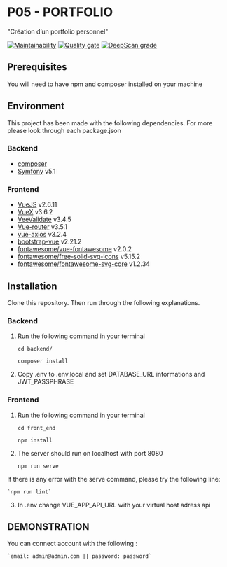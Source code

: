 # P05 - PORTFOLIO
"Création d’un portfolio personnel"

[![Maintainability](https://api.codeclimate.com/v1/badges/399cbf225695affb71bb/maintainability)](https://codeclimate.com/github/GitNico-D/Portfolio/maintainability) 
[![Quality gate](https://sonarcloud.io/api/project_badges/quality_gate?project=GitNico-D_Portfolio)](https://sonarcloud.io/dashboard?id=GitNico-D_Portfolio)
[![DeepScan grade](https://deepscan.io/api/teams/13170/projects/16178/branches/341869/badge/grade.svg)](https://deepscan.io/dashboard#view=project&tid=13170&pid=16178&bid=341869)

## Prerequisites ##
You will need to have npm and composer installed on your machine

## Environment ##
This project has been made with the following dependencies. 
For more please look through each package.json

### Backend ###
* [composer](https://getcomposer.org/) 
* [Symfony](https://symfony.com/) v5.1

### Frontend ###
* [VueJS](https://vuejs.org/) v2.6.11
* [VueX](https://vuex.vuejs.org/) v3.6.2
* [VeeValidate](https://vee-validate.logaretm.com/v3) v3.4.5
* [Vue-router](https://router.vuejs.org/) v3.5.1
* [vue-axios](https://github.com/axios/axios) v3.2.4
* [bootstrap-vue](https://bootstrap-vue.org/) v2.21.2
* [fontawesome/vue-fontawesome](https://github.com/FortAwesome/vue-fontawesome)
v2.0.2
* [fontawesome/free-solid-svg-icons](https://github.com/FortAwesome/vue-fontawesome)  v5.15.2
* [fontawesome/fontawesome-svg-core](https://github.com/FortAwesome/vue-fontawesome) v1.2.34


## Installation ##
Clone this repository. Then run through the following explanations.
### Backend ###
1. Run the following command in your terminal

    `cd backend/`
    
    `composer install`

2. Copy .env to .env.local and set DATABASE_URL informations and JWT_PASSPHRASE
    
### Frontend ###
1. Run the following command in your terminal

    `cd front_end`
    
    `npm install`

2. The server should run on localhost with port 8080

    `npm run serve`

If there is any error with the serve command, please try the following line:

    `npm run lint`
    
3. In .env change VUE_APP_API_URL with your virtual host adress api

## DEMONSTRATION ##
You can connect account with the following : 
    
    `email: admin@admin.com || password: password` 



